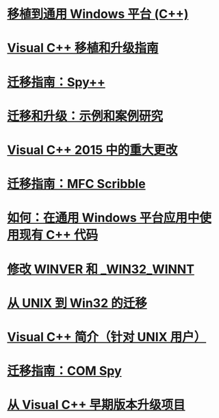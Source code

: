 # [移植到通用 Windows 平台 (C++)](porting-to-the-universal-windows-platform-cpp.md)
# [Visual C++ 移植和升级指南](visual-cpp-porting-and-upgrading-guide.md)
# [迁移指南：Spy++](porting-guide-spy-increment.md)
# [迁移和升级：示例和案例研究](porting-and-upgrading-examples-and-case-studies.md)
# [Visual C++ 2015 中的重大更改](visual-cpp-change-history-2003-20151.md)
# [迁移指南：MFC Scribble](porting-guide-mfc-scribble.md)
# [如何：在通用 Windows 平台应用中使用现有 C++ 代码](how-to-use-existing-cpp-code-in-a-universal-windows-platform-app.md)
# [修改 WINVER 和 _WIN32_WINNT](modifying-winver-and-win32-winnt.md)
# [从 UNIX 到 Win32 的迁移](porting-from-unix-to-win32.md)
# [Visual C++ 简介（针对 UNIX 用户）](introduction-to-visual-cpp-for-unix-users.md)
# [迁移指南：COM Spy](porting-guide-com-spy.md)
# [从 Visual C++ 早期版本升级项目](upgrading-projects-from-earlier-versions-of-visual-cpp.md)
